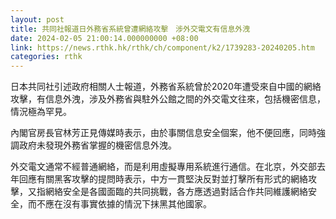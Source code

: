 ```yaml
---
layout: post
title: 共同社報道日外務省系統曾遭網絡攻擊　涉外交電文有信息外洩
date: 2024-02-05 21:00:14.000000000 +08:00
link: https://news.rthk.hk/rthk/ch/component/k2/1739283-20240205.htm
categories: rthk
---
```


日本共同社引述政府相關人士報道，外務省系統曾於2020年遭受來自中國的網絡攻擊，有信息外洩，涉及外務省與駐外公館之間的外交電文往來，包括機密信息，情況極為罕見。

內閣官房長官林芳正見傳媒時表示，由於事關信息安全個案，他不便回應，同時強調政府未發現外務省掌握的機密信息外洩。

外交電文通常不經普通網絡，而是利用虛擬專用系統進行通信。在北京，外交部去年回應有關黑客攻擊的提問時表示，中方一貫堅決反對並打擊所有形式的網絡攻擊，又指網絡安全是各國面臨的共同挑戰，各方應透過對話合作共同維護網絡安全，而不應在沒有事實依據的情況下抹黑其他國家。
